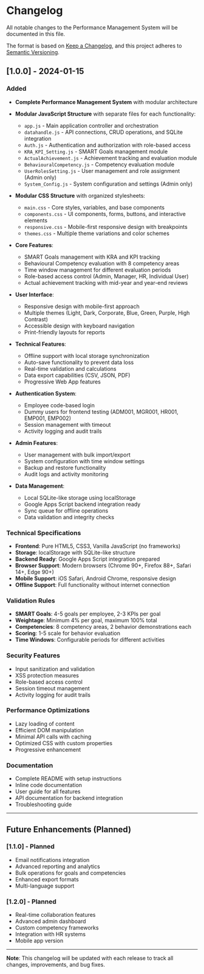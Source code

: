 # Changelog

All notable changes to the Performance Management System will be documented in this file.

The format is based on [Keep a Changelog](https://keepachangelog.com/en/1.0.0/),
and this project adheres to [Semantic Versioning](https://semver.org/spec/v2.0.0.html).

## [1.0.0] - 2024-01-15

### Added
- **Complete Performance Management System** with modular architecture
- **Modular JavaScript Structure** with separate files for each functionality:
  - `app.js` - Main application controller and orchestration
  - `datahandle.js` - API connections, CRUD operations, and SQLite integration
  - `Auth.js` - Authentication and authorization with role-based access
  - `KRA_KPI_Setting.js` - SMART Goals management module
  - `ActualAchievement.js` - Achievement tracking and evaluation module
  - `BehaviouralCompetency.js` - Competency evaluation module
  - `UserRolesSetting.js` - User management and role assignment (Admin only)
  - `System_Config.js` - System configuration and settings (Admin only)

- **Modular CSS Structure** with organized stylesheets:
  - `main.css` - Core styles, variables, and base components
  - `components.css` - UI components, forms, buttons, and interactive elements
  - `responsive.css` - Mobile-first responsive design with breakpoints
  - `themes.css` - Multiple theme variations and color schemes

- **Core Features**:
  - SMART Goals management with KRA and KPI tracking
  - Behavioural Competency evaluation with 8 competency areas
  - Time window management for different evaluation periods
  - Role-based access control (Admin, Manager, HR, Individual User)
  - Actual achievement tracking with mid-year and year-end reviews

- **User Interface**:
  - Responsive design with mobile-first approach
  - Multiple themes (Light, Dark, Corporate, Blue, Green, Purple, High Contrast)
  - Accessible design with keyboard navigation
  - Print-friendly layouts for reports

- **Technical Features**:
  - Offline support with local storage synchronization
  - Auto-save functionality to prevent data loss
  - Real-time validation and calculations
  - Data export capabilities (CSV, JSON, PDF)
  - Progressive Web App features

- **Authentication System**:
  - Employee code-based login
  - Dummy users for frontend testing (ADM001, MGR001, HR001, EMP001, EMP002)
  - Session management with timeout
  - Activity logging and audit trails

- **Admin Features**:
  - User management with bulk import/export
  - System configuration with time window settings
  - Backup and restore functionality
  - Audit logs and activity monitoring

- **Data Management**:
  - Local SQLite-like storage using localStorage
  - Google Apps Script backend integration ready
  - Sync queue for offline operations
  - Data validation and integrity checks

### Technical Specifications
- **Frontend**: Pure HTML5, CSS3, Vanilla JavaScript (no frameworks)
- **Storage**: localStorage with SQLite-like structure
- **Backend Ready**: Google Apps Script integration prepared
- **Browser Support**: Modern browsers (Chrome 90+, Firefox 88+, Safari 14+, Edge 90+)
- **Mobile Support**: iOS Safari, Android Chrome, responsive design
- **Offline Support**: Full functionality without internet connection

### Validation Rules
- **SMART Goals**: 4-5 goals per employee, 2-3 KPIs per goal
- **Weightage**: Minimum 4% per goal, maximum 100% total
- **Competencies**: 8 competency areas, 2 behavior demonstrations each
- **Scoring**: 1-5 scale for behavior evaluation
- **Time Windows**: Configurable periods for different activities

### Security Features
- Input sanitization and validation
- XSS protection measures
- Role-based access control
- Session timeout management
- Activity logging for audit trails

### Performance Optimizations
- Lazy loading of content
- Efficient DOM manipulation
- Minimal API calls with caching
- Optimized CSS with custom properties
- Progressive enhancement

### Documentation
- Complete README with setup instructions
- Inline code documentation
- User guide for all features
- API documentation for backend integration
- Troubleshooting guide

---

## Future Enhancements (Planned)

### [1.1.0] - Planned
- Email notifications integration
- Advanced reporting and analytics
- Bulk operations for goals and competencies
- Enhanced export formats
- Multi-language support

### [1.2.0] - Planned
- Real-time collaboration features
- Advanced admin dashboard
- Custom competency frameworks
- Integration with HR systems
- Mobile app version

---

**Note**: This changelog will be updated with each release to track all changes, improvements, and bug fixes.